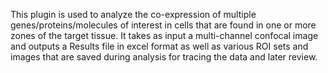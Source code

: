 This plugin is used to analyze the co-expression of multiple genes/proteins/molecules of interest in 
cells that are found in one or more zones of the target tissue. It takes as input a multi-channel
confocal image and outputs a Results file in excel format as well as various ROI sets 
and images that are saved during analysis for tracing the data and later review. 